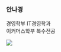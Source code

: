 ### 안나경

경영학부 IT경영학과<br />
이커머스학부 복수전공

<a href="https://instagram.com/ahnnakyung?igshid=MmIzYWVlNDQ5Yg=="><img src="https://i.postimg.cc/HWz42CvH/image.jpg"></a>
